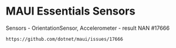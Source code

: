 # MAUI Essentials Sensors

Sensors - OrientationSensor, Accelerometer - result NAN #17666

    https://github.com/dotnet/maui/issues/17666
    